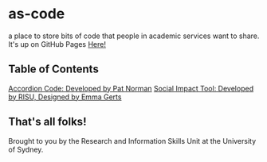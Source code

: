 # as-code
 a place to store bits of code that people in academic services want to share. It's up on GitHub Pages [Here!](https://usyd-risu.github.io/as-code/)


## Table of Contents

[Accordion Code: Developed by Pat Norman](https://usyd-risu.github.io/as-code/accordion-code/accordion-code-linked/)
[Social Impact Tool: Developed by RISU, Designed by Emma Gerts](https://usyd-risu.github.io/social-impact-tool/index.html)


## That's all folks!

Brought to you by the Research and Information Skills Unit at the University of Sydney.
